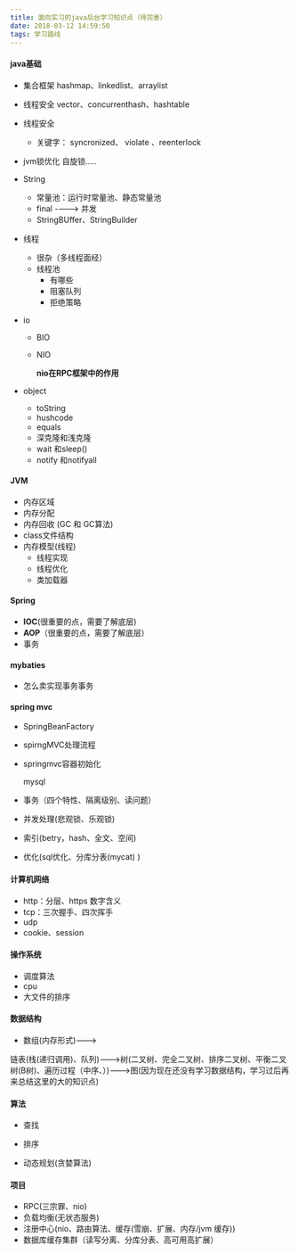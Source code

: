 ```yaml
---
title: 面向实习的java后台学习知识点（待完善）
date: 2018-03-12 14:59:50
tags: 学习路线
---
```


#### java基础

- 集合框架 hashmap、linkedlist、arraylist

- 线程安全 vector、concurrenthash、hashtable

- 线程安全 

  - 关键字： syncronized、 violate 、reenterlock

- jvm锁优化 自旋锁.....

- String

  - 常量池：运行时常量池、静态常量池
  - final ----> 并发
  - StringBUffer、StringBuilder

- 线程

  - 很杂（多线程面经）
  - 线程池
    - 有哪些
    - 阻塞队列
    - 拒绝策略

- io

  - BIO

  - NIO

    **nio在RPC框架中的作用**

- object

  - toString
  - hushcode
  - equals
  - 深克隆和浅克隆
  - wait 和sleep()
  - notify 和notifyall

#### JVM

- 内存区域
- 内存分配
- 内存回收 (GC 和 GC算法)
- class文件结构
- 内存模型(线程)
  - 线程实现
  - 线程优化
  - 类加载器

#### Spring

- **IOC**(很重要的点，需要了解底层)
- **AOP**（很重要的点，需要了解底层）
- 事务

#### mybaties

- 怎么卖实现事务事务

#### spring mvc

- SpringBeanFactory

- spirngMVC处理流程

- springmvc容器初始化

  mysql


- 事务（四个特性、隔离级别、读问题）
- 并发处理(悲观锁、乐观锁)
- 索引(betry，hash、全文、空间)
- 优化(sql优化、分库分表(mycat) )

#### 计算机网络

-  http：分层、https 数字含义
-  tcp：三次握手、四次挥手
- udp
- cookie、session

#### 操作系统

- 调度算法
- cpu
- 大文件的排序

#### 数据结构

- 数组(内存形式)--->

链表(栈(递归调用)、队列)--->树(二叉树、完全二叉树、排序二叉树、平衡二叉树(B树)、遍历过程（中序、）)--->图(因为现在还没有学习数据结构，学习过后再来总结这里的大的知识点)

#### 算法

- 查找
- 排序


- 动态规划(贪婪算法)

#### 项目

- RPC(三宗罪、nio)
- 负载均衡(无状态服务)
- 注册中心(nio、路由算法、缓存(雪崩、扩展、内存/jvm 缓存))
- 数据库缓存集群（读写分离、分库分表、高可用高扩展）